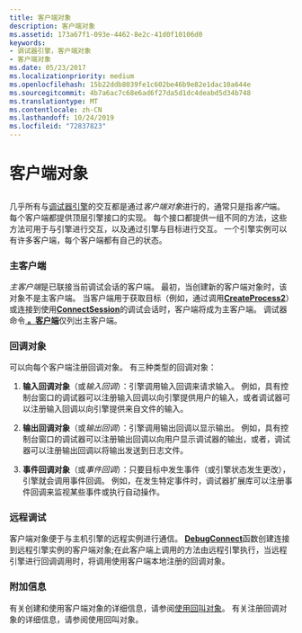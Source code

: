 ```yaml
---
title: 客户端对象
description: 客户端对象
ms.assetid: 173a67f1-093e-4462-8e2c-41d0f10106d0
keywords:
- 调试器引擎，客户端对象
- 客户端对象
ms.date: 05/23/2017
ms.localizationpriority: medium
ms.openlocfilehash: 15b22ddb8039fe1c602be46b9e82e1dac10a644e
ms.sourcegitcommit: 4b7a6ac7c68e6ad6f27da5d1dc4deabd5d34b748
ms.translationtype: MT
ms.contentlocale: zh-CN
ms.lasthandoff: 10/24/2019
ms.locfileid: "72837823"
---
```

# <a name="client-objects"></a>客户端对象


## <span id="client-objects"></span><span id="CLIENT_OBJECTS"></span>


几乎所有与[调试器引擎](introduction.md#debugger-engine)的交互都是通过*客户端对象*进行的，通常只是指*客户*端。 每个客户端都提供顶层引擎接口的实现。 每个接口都提供一组不同的方法，这些方法可用于与引擎进行交互，以及通过引擎与目标进行交互。 一个引擎实例可以有许多客户端，每个客户端都有自己的状态。

### <a name="span-idprimary-clientsspanspan-idprimary_clientsspanprimary-clients"></a><span id="primary-clients"></span><span id="PRIMARY_CLIENTS"></span>主客户端

*主客户端*是已联接当前调试会话的客户端。 最初，当创建新的客户端对象时，该对象不是主客户端。 当客户端用于获取目标（例如，通过调用[**CreateProcess2**](https://docs.microsoft.com/windows-hardware/drivers/ddi/dbgeng/nf-dbgeng-idebugclient5-createprocess2)）或连接到使用[**ConnectSession**](https://docs.microsoft.com/windows-hardware/drivers/ddi/dbgeng/nf-dbgeng-idebugclient5-connectsession)的调试会话时，客户端将成为主客户端。 调试器命令[ **。客户端**](-clients--list-debugging-clients-.md)仅列出主客户端。

### <a name="span-idcallback-objectsspanspan-idcallback_objectsspancallback-objects"></a><span id="callback-objects"></span><span id="CALLBACK_OBJECTS"></span>回调对象

可以向每个客户端注册回调对象。 有三种类型的回调对象：

1.  **输入回调对象**（或*输入回调*）：引擎调用输入回调来请求输入。 例如，具有控制台窗口的调试器可以注册输入回调以向引擎提供用户的输入，或者调试器可以注册输入回调以向引擎提供来自文件的输入。

2.  **输出回调对象**（或*输出回调*）：引擎调用输出回调以显示输出。 例如，具有控制台窗口的调试器可以注册输出回调以向用户显示调试器的输出，或者，调试器可以注册输出回调以将输出发送到日志文件。

3.  **事件回调对象**（或*事件回调*）：只要目标中发生事件（或引擎状态发生更改），引擎就会调用事件回调。 例如，在发生特定事件时，调试器扩展库可以注册事件回调来监视某些事件或执行自动操作。

### <a name="span-idremote-debuggingspanspan-idremote_debuggingspanremote-debugging"></a><span id="remote-debugging"></span><span id="REMOTE_DEBUGGING"></span>远程调试

客户端对象便于与主机引擎的远程实例进行通信。 [**DebugConnect**](https://docs.microsoft.com/windows-hardware/drivers/ddi/dbgeng/nf-dbgeng-debugconnect)函数创建连接到远程引擎实例的客户端对象;在此客户端上调用的方法由远程引擎执行，当远程引擎进行回调调用时，将调用使用客户端本地注册的回调对象。

### <a name="span-idadditional-informationspanspan-idadditional_informationspanadditional-information"></a><span id="additional-information"></span><span id="ADDITIONAL_INFORMATION"></span>附加信息

有关创建和使用客户端对象的详细信息，请参阅[使用回叫对象](using-callback-objects.md)。 有关注册回调对象的详细信息，请参阅使用回叫对象。

 

 





